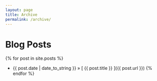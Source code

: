 ```yaml
---
layout: page
title: Archive
permalink: /archive/
---
```


# Blog Posts

{% for post in site.posts %}
  * {{ post.date | date_to_string }} &raquo; [ {{ post.title }} ]({{ post.url }})
{% endfor %}
